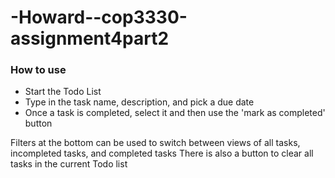 # -Howard--cop3330-assignment4part2
### How to use
- Start the Todo List
- Type in the task name, description, and pick a due date
- Once a task is completed, select it and then use the 'mark as completed' button

Filters at the bottom can be used to switch between views of all tasks, incompleted tasks, and completed tasks
There is also a button to clear all tasks in the current Todo list

